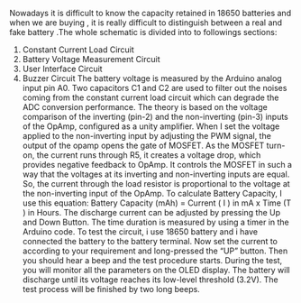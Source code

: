 Nowadays it is difficult to know the capacity retained in 18650 batteries and when we are buying , it is really difficult to distinguish between a real and fake battery .The whole schematic is divided into to followings sections:
1. Constant Current Load Circuit
2. Battery Voltage Measurement Circuit
3. User Interface Circuit
4. Buzzer Circuit
The battery voltage is measured by the Arduino analog input pin A0. Two capacitors C1 and C2 are used to filter out the noises coming from the constant current load circuit which can degrade the ADC conversion performance.
The theory is based on the voltage comparison of the inverting (pin-2) and the non-inverting (pin-3) inputs of the OpAmp, configured as a unity amplifier. When I set the voltage applied to the non-inverting input by adjusting the PWM signal, the output of the opamp opens the gate of MOSFET. As the MOSFET turn-on, the current runs through R5, it creates a voltage drop, which provides negative feedback to OpAmp. It controls the MOSFET in such a way that the voltages at its inverting and non-inverting inputs are equal. So, the current through the load resistor is proportional to the voltage at the non-inverting input of the OpAmp. To calculate Battery Capacity, I use this equation: Battery Capacity (mAh) = Current ( I ) in mA x Time (T ) in Hours. The discharge current can be adjusted by pressing the Up and Down Button. The time duration is measured by using a timer in the Arduino code.
To test the circuit, i use  18650 battery and i have connected the battery to the battery terminal. Now set the current to according to your requirement and long-pressed the “UP” button. Then you should hear a beep and the test procedure starts. During the test, you will monitor all the parameters on the OLED display. The battery will discharge until its voltage reaches its low-level threshold (3.2V). The test process will be finished by two long beeps.
